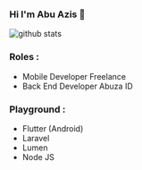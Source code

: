 ### Hi I'm Abu Azis 👋

![github stats](https://github-readme-stats.vercel.app/api?username=abuazis&show_icons=true)

### Roles :
- Mobile Developer Freelance
- Back End Developer Abuza ID

### Playground :
- Flutter (Android)
- Laravel
- Lumen
- Node JS
